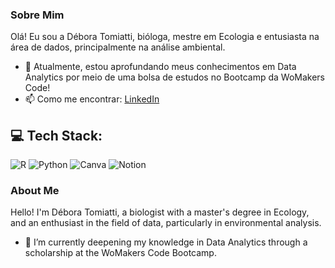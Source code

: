 ### Sobre Mim

Olá! Eu sou a Débora Tomiatti, bióloga, mestre em Ecologia e entusiasta na área de dados, principalmente na análise ambiental. 
- 🌱 Atualmente, estou aprofundando meus conhecimentos em Data Analytics por meio de uma bolsa de estudos no Bootcamp da WoMakers Code! 
- 📫 Como me encontrar: [LinkedIn](https://www.linkedin.com/in/d%C3%A9bora-tomiatti-giancola/)

## 💻 **Tech Stack:**
![R](https://img.shields.io/badge/-R-276DC3?style=flat-square&logo=r&logoColor=white) ![Python](https://img.shields.io/badge/-Python-3776AB?style=flat-square&logo=python&logoColor=white) ![Canva](https://img.shields.io/badge/-Canva-00C4CC?style=flat-square&logo=canva&logoColor=white) ![Notion](https://img.shields.io/badge/-Notion-000000?style=flat-square&logo=notion&logoColor=white)


### About Me

Hello! I'm Débora Tomiatti, a biologist with a master's degree in Ecology, and an enthusiast in the field of data, particularly in environmental analysis. 
- 🌱 I’m currently deepening my knowledge in Data Analytics through a scholarship at the WoMakers Code Bootcamp.

